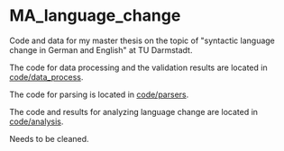 # MA_language_change
Code and data for my master thesis on the topic of "syntactic language change in German and English" at TU Darmstadt.

The code for data processing and the validation results are located in [code/data_process](code/data_process).

The code for parsing is located in [code/parsers](code/parsers).

The code and results for analyzing language change are located in [code/analysis](code/analysis).

Needs to be cleaned.
